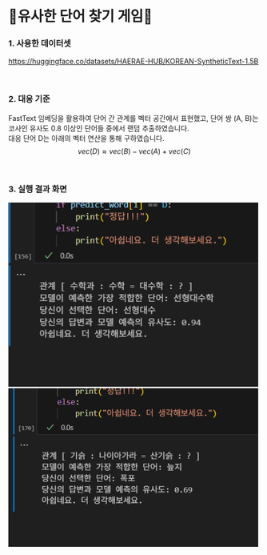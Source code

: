 # 🧩유사한 단어 찾기 게임🧩

### 1. 사용한 데이터셋
https://huggingface.co/datasets/HAERAE-HUB/KOREAN-SyntheticText-1.5B

<br>

### 2. 대응 기준
FastText 임베딩을 활용하여 단어 간 관계를 벡터 공간에서 표현했고, 단어 쌍 (A, B)는 코사인 유사도 0.8 이상인 단어들 중에서 랜덤 추출하였습니다. <br>
대응 단어 D는 아래의 벡터 연산을 통해 구하였습니다. <br>
$$vec(D)≈vec(B)−vec(A)+vec(C)$$

<br>

### 3. 실행 결과 화면
<img src="./단어맞추기1.png" alt="실행 결과1" width="500"/><br>
<img src="./단어맞추기2.png" alt="실행 결과2" width="500"/>
